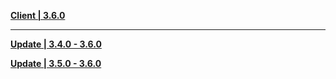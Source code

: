 **[Client | 3.6.0](https://autopatchhk.yuanshen.com/client_app/download/pc_zip/20230331200258_xR748JQdRJ19pQH0/GenshinImpact_3.6.0.zip)**

---

**[Update | 3.4.0 - 3.6.0](https://autopatchhk.yuanshen.com/client_app/update/hk4e_global/10/game_3.4.0_3.6.0_hdiff_t30d4K7DUnwNcmja.zip)**

**[Update | 3.5.0 - 3.6.0](https://autopatchhk.yuanshen.com/client_app/update/hk4e_global/10/game_3.5.0_3.6.0_hdiff_70c4ojbL1mfTwY3Q.zip)**

